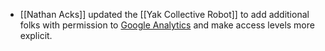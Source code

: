 - [[Nathan Acks]] updated the [[Yak Collective Robot]] to add additional folks with permission to [Google Analytics](https://analytics.google.com/analytics/web/#/report-home/a164565897w230197394p216651325) and make access levels more explicit.
